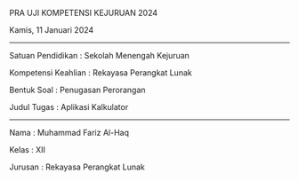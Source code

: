 <p>PRA UJI KOMPETENSI KEJURUAN 2024</p>
<p>Kamis, 11 Januari 2024</p>
<hr>
<p>Satuan Pendidikan : Sekolah Menengah Kejuruan</p>
<p>Kompetensi Keahlian : Rekayasa Perangkat Lunak</p>
<p>Bentuk Soal : Penugasan Perorangan</p>
<p>Judul Tugas : Aplikasi Kalkulator</p>
<hr>
<p>Nama     : Muhammad Fariz Al-Haq</p>
<p>Kelas		: XII</p>
<p>Jurusan 	: Rekayasa Perangkat Lunak</p>
